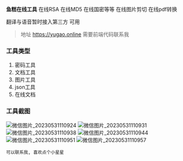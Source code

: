 **鱼糕在线工具**
在线RSA 在线MD5 在线国密等等
在线图片剪切
在线pdf转换

翻译与语音暂时接入第三方 可用
> 地址 https://yugao.online
> 需要前端代码联系我
### 工具类型

1. 密码工具
2. 文档工具
3. 图片工具
4. json工具
5. 在线文档
###  工具截图
![微信图片_20230531110924](https://github.com/fundave/yugaofan/assets/86148638/47bbc669-4a44-426c-bc1c-c20a4b601590)
![微信图片_20230531110931](https://github.com/fundave/yugaofan/assets/86148638/afe7d9ef-0b6c-4add-9616-ae237b24536c)
![微信图片_20230531110938](https://github.com/fundave/yugaofan/assets/86148638/ec0d9474-775e-403f-9bfb-a110a89b34e6)
![微信图片_20230531110944](https://github.com/fundave/yugaofan/assets/86148638/50b1507d-6347-412c-bd9d-4faf09f02fb6)
![微信图片_20230531110951](https://github.com/fundave/yugaofan/assets/86148638/eb546518-22c6-4744-a5b9-3e64f6fb5048)
![微信图片_20230531110957](https://github.com/fundave/yugaofan/assets/86148638/0aeec774-98bb-4d78-b1a2-fc9aa3637d41)




`可以联系我, 喜欢点个小星星`
